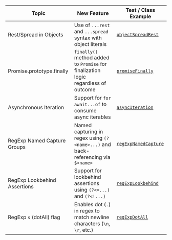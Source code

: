 | Topic                        | New Feature                                                                        | Test / Class Example                                     |
|------------------------------|------------------------------------------------------------------------------------|----------------------------------------------------------|
| Rest/Spread in Objects       | Use of `...rest` and `...spread` syntax with object literals                       | [`objectSpreadRest`](./features/objectSpreadRest.js)     |
| Promise.prototype.finally    | `finally()` method added to `Promise` for finalization logic regardless of outcome | [`promiseFinally`](./features/promiseFinally.js)         |
| Asynchronous Iteration       | Support for `for await...of` to consume async iterables                            | [`asyncIteration`](./features/asyncIteration.js)         |
| RegExp Named Capture Groups  | Named capturing in regex using `(?<name>...)` and back-referencing via `$<name>`   | [`regExpNamedCapture`](./features/regExpNamedCapture.js) |
| RegExp Lookbehind Assertions | Support for lookbehind assertions using `(?<=...)` and `(?<!...)`                  | [`regExpLookbehind`](./features/regExpLookbehind.js)     |
| RegExp `s` (dotAll) flag     | Enables dot (`.`) in regex to match newline characters (`\n`, `\r`, etc.)          | [`regExpDotAll`](./features/regExpDotAll.js)             |

